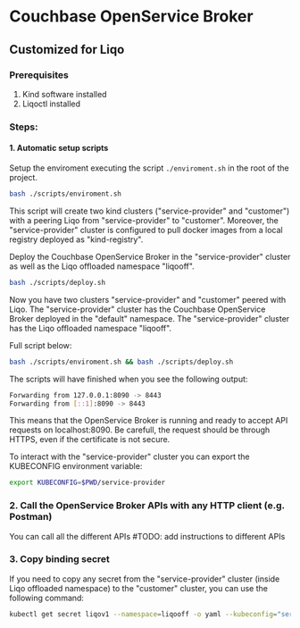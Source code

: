 # Couchbase OpenService Broker

## Customized for Liqo

### Prerequisites
1. Kind software installed
2. Liqoctl installed

### Steps:

#### 1. Automatic setup scripts
Setup the enviroment executing the script `./enviroment.sh` in the root of the project.
```bash
bash ./scripts/enviroment.sh
```
This script will create two kind clusters ("service-provider" and "customer") with a peering Liqo from "service-provider" to "customer". Moreover, the "service-provider" cluster is configured to pull docker images from a local registry deployed as "kind-registry".

Deploy the Couchbase OpenService Broker in the "service-provider" cluster as well as the Liqo offloaded namespace "liqooff".

```bash
bash ./scripts/deploy.sh
```

Now you have two clusters "service-provider" and "customer" peered with Liqo. The "service-provider" cluster has the Couchbase OpenService Broker deployed in the "default" namespace. The "service-provider" cluster has the Liqo offloaded namespace "liqooff".

Full script below:
```bash
bash ./scripts/enviroment.sh && bash ./scripts/deploy.sh
```

The scripts will have finished when you see the following output:
```bash
Forwarding from 127.0.0.1:8090 -> 8443
Forwarding from [::1]:8090 -> 8443
```
This means that the OpenService Broker is running and ready to accept API requests on localhost:8090. Be carefull, the request should be through HTTPS, even if the certificate is not secure.

To interact with the "service-provider" cluster you can export the KUBECONFIG environment variable:
```bash
export KUBECONFIG=$PWD/service-provider
```

### 2. Call the OpenService Broker APIs with any HTTP client (e.g. Postman)
You can call all the different APIs
#TODO: add instructions to different APIs

### 3. Copy binding secret
If you need to copy any secret from the "service-provider" cluster (inside Liqo offloaded namespace) to the "customer" cluster, you can use the following command:
```bash
kubectl get secret liqov1 --namespace=liqooff -o yaml --kubeconfig="service-provider" | sed 's/namespace: .*/namespace: myapp/' | kubectl apply  --kubeconfig="customer" -f -
```